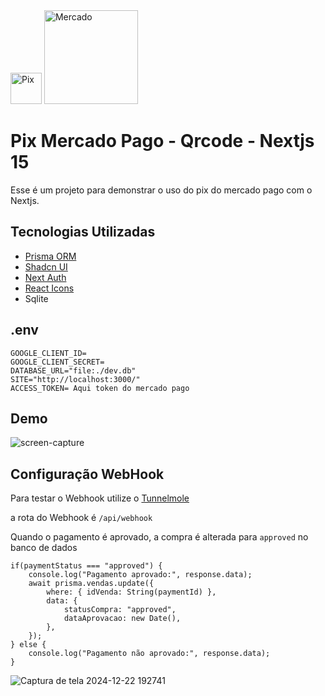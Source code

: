 <img src="https://github.com/user-attachments/assets/333e8789-6f37-4d62-a731-64ce60ec3ed7" width="50" title="Pix" alt="Pix"/>
<img src="https://github.com/user-attachments/assets/d8d4bc61-a7a5-433f-aab2-5b7d4c7bece0" width="150" title="Mercado" alt="Mercado"/>

# Pix Mercado Pago - Qrcode - Nextjs 15
Esse é um projeto para demonstrar o uso do pix do mercado pago com o Nextjs.

## Tecnologias Utilizadas
- <a href="https://www.prisma.io/">Prisma ORM</a>
- <a href="https://ui.shadcn.com/">Shadcn UI</a>
- <a href="https://next-auth.js.org/">Next Auth</a>
- <a href="https://react-icons.github.io/react-icons/">React Icons</a>
- Sqlite
## .env
```
GOOGLE_CLIENT_ID=
GOOGLE_CLIENT_SECRET=
DATABASE_URL="file:./dev.db"
SITE="http://localhost:3000/"
ACCESS_TOKEN= Aqui token do mercado pago
```
## Demo

![screen-capture](https://github.com/user-attachments/assets/e2463f96-93f7-442f-9bde-24609a013699)

## Configuração WebHook

Para testar o Webhook utilize o <a href="https://tunnelmole.com/">Tunnelmole</a>

a rota do Webhook é ```/api/webhook```

Quando o pagamento é aprovado, a compra é alterada para ```approved``` no banco de dados

```
if(paymentStatus === "approved") {
    console.log("Pagamento aprovado:", response.data);
    await prisma.vendas.update({
        where: { idVenda: String(paymentId) },
        data: {
            statusCompra: "approved",
            dataAprovacao: new Date(),
        },
    });
} else {
    console.log("Pagamento não aprovado:", response.data);
}
```


![Captura de tela 2024-12-22 192741](https://github.com/user-attachments/assets/7af93335-da8c-4758-9180-ab5add904af7)


